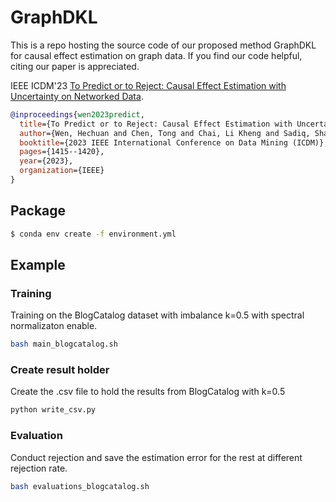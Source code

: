 # GraphDKL

This is a repo hosting the source code of our proposed method GraphDKL for causal effect estimation on graph data. If you find our code helpful, citing our paper is appreciated. 

IEEE ICDM'23 [To Predict or to Reject: Causal Effect Estimation with Uncertainty on Networked Data](https://ieeexplore.ieee.org/stamp/stamp.jsp?arnumber=10415750).
```bibtex
@inproceedings{wen2023predict,
  title={To Predict or to Reject: Causal Effect Estimation with Uncertainty on Networked Data},
  author={Wen, Hechuan and Chen, Tong and Chai, Li Kheng and Sadiq, Shazia and Zheng, Kai and Yin, Hongzhi},
  booktitle={2023 IEEE International Conference on Data Mining (ICDM)},
  pages={1415--1420},
  year={2023},
  organization={IEEE}
}
```

## Package

```.sh
$ conda env create -f environment.yml
```

## Example

### Training
Training on the BlogCatalog dataset with imbalance k=0.5 with spectral normalizaton enable.

```.sh
bash main_blogcatalog.sh
```

### Create result holder

Create the .csv file to hold the results from BlogCatalog with k=0.5
```.sh
python write_csv.py
```

### Evaluation
Conduct rejection and save the estimation error for the rest at different rejection rate.

```.sh
bash evaluations_blogcatalog.sh
```

